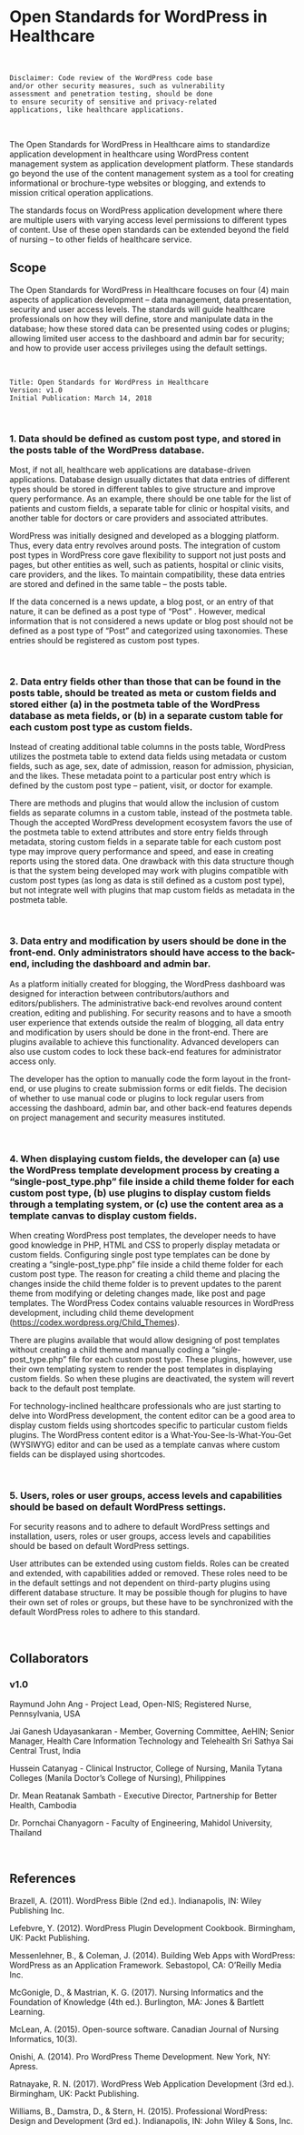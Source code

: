 # Open Standards for WordPress in Healthcare

<br />

```
Disclaimer: Code review of the WordPress code base
and/or other security measures, such as vulnerability
assessment and penetration testing, should be done
to ensure security of sensitive and privacy-related
applications, like healthcare applications.
```

<br />

The Open Standards for WordPress in Healthcare aims to standardize application development in healthcare using WordPress content management system as application development platform. These standards go beyond the use of the content management system as a tool for creating informational or brochure-type websites or blogging, and extends to mission critical operation applications.

The standards focus on WordPress application development where there are multiple users with varying access level permissions to different types of content. Use of these open standards can be extended beyond the field of nursing – to other fields of healthcare service.


## Scope

The Open Standards for WordPress in Healthcare focuses on four (4) main aspects of application development – data management, data presentation, security and user access levels. The standards will guide healthcare professionals on how they will define, store and manipulate data in the database; how these stored data can be presented using codes or plugins; allowing limited user access to the dashboard and admin bar for security; and how to provide user access privileges using the default settings.

<br />

```
Title: Open Standards for WordPress in Healthcare
Version: v1.0
Initial Publication: March 14, 2018
``` 

<br />

### 1. Data should be defined as custom post type, and stored in the posts table of the WordPress database. 

Most, if not all, healthcare web applications are database-driven applications. Database design usually dictates that data entries of different types should be stored in different tables to give structure and improve query performance. As an example, there should be one table for the list of patients and custom fields, a separate table for clinic or hospital visits, and another table for doctors or care providers and associated attributes.

WordPress was initially designed and developed as a blogging platform. Thus, every data entry revolves around posts. The integration of custom post types in WordPress core gave flexibility to support not just posts and pages, but other entities as well, such as patients, hospital or clinic visits, care providers, and the likes. To maintain compatibility, these data entries are stored and defined in the same table – the posts table.

If the data concerned is a news update, a blog post, or an entry of that nature, it can be defined as a post type of “Post” . However, medical information that is not considered a news update or blog post should not be defined as a post type of “Post” and categorized using taxonomies. These entries should be registered as custom post types.

<br />

### 2. Data entry fields other than those that can be found in the posts table, should be treated as meta or custom fields and stored either (a) in the postmeta table of the WordPress database as meta fields, or (b) in a separate custom table for each custom post type as custom fields.
  
Instead of creating additional table columns in the posts table, WordPress utilizes the postmeta table to extend data fields using metadata or custom fields, such as age, sex, date of admission, reason for admission, physician, and the likes. These metadata point to a particular post entry which is defined by the custom post type – patient, visit, or doctor for example.

There are methods and plugins that would allow the inclusion of custom fields as separate columns in a custom table, instead of the postmeta table. Though the accepted WordPress development ecosystem favors the use of the postmeta table to extend attributes and store entry fields through metadata, storing custom fields in a separate table for each custom post type may improve query performance and speed, and ease in creating reports using the stored data. One drawback with this data structure though is that the system being developed may work with plugins compatible with custom post types (as long as data is still defined as a custom post type), but not integrate well with plugins that map custom fields as metadata in the postmeta table.

<br />

### 3. Data entry and modification by users should be done in the front-end. Only administrators should have access to the back-end, including the dashboard and admin bar.
 
As a platform initially created for blogging, the WordPress dashboard was designed for interaction between contributors/authors and editors/publishers. The administrative back-end revolves around content creation, editing and publishing. For security reasons and to have a smooth user experience that extends outside the realm of blogging, all data entry and modification by users should be done in the front-end. There are plugins available to achieve this functionality. Advanced developers can also use custom codes to lock these back-end features for administrator access only.

The developer has the option to manually code the form layout in the front-end, or use plugins to create submission forms or edit fields. The decision of whether to use manual code or plugins to lock regular users from accessing the dashboard, admin bar, and other back-end features depends on project management and security measures instituted.

<br />
 
### 4. When displaying custom fields, the developer can (a) use the WordPress template development process by creating a “single-post_type.php” file inside a child theme folder for each custom post type, (b) use plugins to display custom fields through a templating system, or (c) use the content area as a template canvas to display custom fields.
 
When creating WordPress post templates, the developer needs to have good knowledge in PHP, HTML and CSS to properly display metadata or custom fields. Configuring single post type templates can be done by creating a “single-post_type.php” file inside a child theme folder for each custom post type. The reason for creating a child theme and placing the changes inside the child theme folder is to prevent updates to the parent theme from modifying or deleting changes made, like post and page templates. The WordPress Codex contains valuable resources in WordPress development, including child theme development (https://codex.wordpress.org/Child_Themes).

There are plugins available that would allow designing of post templates without creating a child theme and manually coding a “single-post_type.php” file for each custom post type. These plugins, however, use their own templating system to render the post templates in displaying custom fields. So when these plugins are deactivated, the system will revert back to the default post template.

For technology-inclined healthcare professionals who are just starting to delve into WordPress development, the content editor can be a good area to display custom fields using shortcodes specific to particular custom fields plugins. The WordPress content editor is a What-You-See-Is-What-You-Get (WYSIWYG) editor and can be used as a template canvas where custom fields can be displayed using shortcodes.

<br /> 
 
### 5. Users, roles or user groups, access levels and capabilities should be based on default WordPress settings.
 
For security reasons and to adhere to default WordPress settings and installation, users, roles or user groups, access levels and capabilities should be based on default WordPress settings.

User attributes can be extended using custom fields. Roles can be created and extended, with capabilities added or removed. These roles need to be in the default settings and not dependent on third-party plugins using different database structure. It may be possible though for plugins to have their own set of roles or groups, but these have to be synchronized with the default WordPress roles to adhere to this standard.

<br />

## Collaborators

### v1.0

Raymund John Ang - Project Lead, Open-NIS; Registered Nurse, Pennsylvania, USA

Jai Ganesh Udayasankaran - Member, Governing Committee, AeHIN; Senior Manager, Health Care Information Technology and Telehealth Sri Sathya Sai Central Trust, India

Hussein Catanyag - Clinical Instructor, College of Nursing, Manila Tytana Colleges (Manila Doctor’s College of Nursing), Philippines

Dr. Mean Reatanak Sambath - Executive Director, Partnership for Better Health, Cambodia

Dr. Pornchai Chanyagorn - Faculty of Engineering, Mahidol University, Thailand

<br />

## References

Brazell, A. (2011). WordPress Bible (2nd ed.). Indianapolis, IN: Wiley Publishing Inc.

Lefebvre, Y. (2012). WordPress Plugin Development Cookbook. Birmingham, UK: Packt Publishing.

Messenlehner, B., & Coleman, J. (2014). Building Web Apps with WordPress: WordPress as an Application Framework. Sebastopol, CA: O’Reilly Media Inc.

McGonigle, D., & Mastrian, K. G. (2017). Nursing Informatics and the Foundation of Knowledge (4th ed.). Burlington, MA: Jones & Bartlett Learning.

McLean, A. (2015). Open-source software. Canadian Journal of Nursing Informatics, 10(3).

Onishi, A. (2014). Pro WordPress Theme Development. New York, NY: Apress.

Ratnayake, R. N. (2017). WordPress Web Application Development (3rd ed.). Birmingham, UK: Packt Publishing.

Williams, B., Damstra, D., & Stern, H. (2015). Professional WordPress: Design and Development (3rd ed.). Indianapolis, IN: John Wiley & Sons, Inc.
